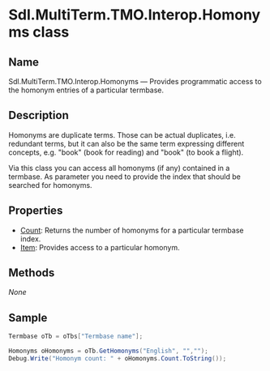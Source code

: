 # Sdl.MultiTerm.TMO.Interop.Homonyms class




## Name

Sdl.MultiTerm.TMO.Interop.Homonyms —          Provides programmatic access to the homonym entries of a particular termbase.



## Description



Homonyms are duplicate terms. Those can be actual duplicates, i.e. redundant terms, but it can also be the same term expressing different concepts, e.g. "book" (book for reading) and "book" (to book a flight).

Via this class you can access all homonyms (if any) contained in a termbase. As parameter you need to provide the index that should be searched for homonyms.



## Properties
* [Count](Sdl.MultiTerm.TMO.Interop.Homonyms.Count.md): Returns the number of homonyms for a particular termbase index.
* [Item](Sdl.MultiTerm.TMO.Interop.Homonyms.Item.md): Provides access to a particular homonym.




## Methods
*None*


## Sample


```cs
Termbase oTb = oTbs["Termbase name"];

Homonyms oHomonyms = oTb.GetHomonyms("English", "","");
Debug.Write("Homonym count: " + oHomonyms.Count.ToString());
```

